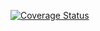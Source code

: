 <a href='https://coveralls.io/github/Pranay144/subset-sum?branch=master'><img src='https://coveralls.io/repos/github/Pranay144/subset-sum/badge.svg?branch=master' alt='Coverage Status' /></a>
